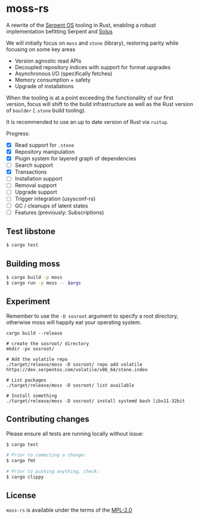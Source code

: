 # moss-rs

A rewrite of the [Serpent OS](https://serpentos.com) tooling in Rust, enabling a robust implementation befitting Serpent and [Solus](https://getsol.us)

We will initially focus on `moss` and `stone` (library), restoring parity while focusing on some key areas 

 - Version agnostic read APIs
 - Decoupled repository indices with support for format upgrades
 - Asynchronous I/O (specifically fetches)
 - Memory consumption + safety
 - Upgrade of installations

When the tooling is at a point exceeding the functionality of our first version, focus will shift to the build infrastructure as well
as the Rust version of `boulder` (`.stone` build tooling).

It is recommended to use an up to date version of Rust via `rustup`.

Progress:

 - [x] Read support for `.stone`
 - [x] Repository manipulation
 - [x] Plugin system for layered graph of dependencies
 - [ ] Search support
 - [x] Transactions
 - [ ] Installation support
 - [ ] Removal support
 - [ ] Upgrade support
 - [ ] Trigger integration (usysconf-rs)
 - [ ] GC / cleanups of latent states
 - [ ] Features (previously: Subscriptions)

## Test libstone

```bash
$ cargo test
```


## Building moss

```bash
$ cargo build -p moss
$ cargo run -p moss -- $args
```

## Experiment

Remember to use the `-D sosroot` argument to specify a root directory, otherwise moss will happily
eat your operating system.

    cargo build --release

    # create the sosroot/ directory
    mkdir -pv sosroot/

    # Add the volatile repo
    ./target/release/moss -D sosroot/ repo add volatile https://dev.serpentos.com/volatile/x86_64/stone.index

    # List packages
    ./target/release/moss -D sosroot/ list available

    # Install something
    ./target/release/moss -D sosroot/ install systemd bash libx11-32bit

## Contributing changes

Please ensure all tests are running locally without issue:

```bash
$ cargo test

# Prior to commiting a change:
$ cargo fmt

# Prior to pushing anything, check:
$ cargo clippy
```

## License

`moss-rs` is available under the terms of the [MPL-2.0](https://spdx.org/licenses/MPL-2.0.html)

